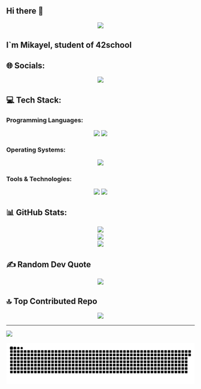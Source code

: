 ## Hi there 👋

<p align="center">
  <img src="https://i.imgur.com/FFAbeUL.gif"/>

## I`m Mikayel, student of 42school

## 🌐 Socials:
<div align="center">
    <img src="https://img.shields.io/badge/LinkedIn-%230077B5.svg?logo=linkedin&logoColor=white)](https://www.linkedin.com/in/mikayel-yolchyan/">
</div>

## 💻 Tech Stack:

### Programming Languages:
<div align="center">
    <img src="https://img.shields.io/badge/c-%2300599C.svg?style=for-the-badge&logo=c&logoColor=white">
    <img src="https://img.shields.io/badge/-Arduino-00979D?style=for-the-badge&logo=Arduino&logoColor=white">
</div>

### Operating Systems:
<div align="center">
    <img src="https://img.shields.io/badge/Linux-%23FCC624.svg?style=for-the-badge&logo=linux&logoColor=black">
</div>

### Tools & Technologies:
<div align="center">
    <img src="https://img.shields.io/badge/Vim-%2311AB00.svg?style=for-the-badge&logo=vim&logoColor=white">
    <img src="https://img.shields.io/badge/VS%20Code-%23007ACC.svg?style=for-the-badge&logo=visual-studio-code&logoColor=white)"><br/>
</div>

## 📊 GitHub Stats:
<div align="center">
    <img src="https://github-readme-stats.vercel.app/api?username=mikayelyolchyan&theme=github_dark_dimmed&hide_border=false&include_all_commits=true&count_private=false"><br/>
    <img src="https://github-readme-streak-stats.herokuapp.com/?user=mikayelyolchyan&theme=github_dark_dimmed&hide_border=false"><br/>
    <img src="https://github-readme-stats.vercel.app/api/top-langs/?username=mikayelyolchyan&theme=github_dark_dimmed&hide_border=false&include_all_commits=true&count_private=false&layout=compact">
</div>

## ✍️ Random Dev Quote
<div align="center">
    <img src="https://quotes-github-readme.vercel.app/api?type=horizontal&theme=dark">
</div>

## 🔝 Top Contributed Repo
<div align="center">
    <img src="https://github-contributor-stats.vercel.app/api?username=mikayelyolchyan&limit=5&theme=github_dark_dimmed&combine_all_yearly_contributions=true">
</div>

---
[![](https://visitcount.itsvg.in/api?id=mikayelyolchyan&icon=0&color=0)](https://visitcount.itsvg.in)

<!-- Proudly created with GPRM ( https://gprm.itsvg.in ) -->
<p align="center">
  <img src="dist/github-snake-dark.svg" alt="GitHub Snake" />
</p>
